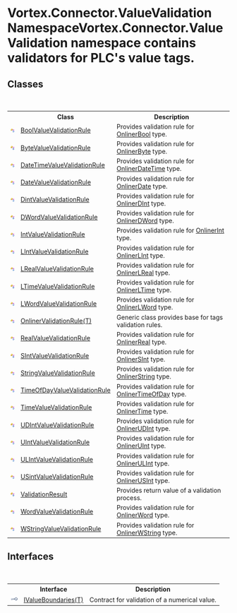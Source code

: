 # Vortex.Connector.ValueValidation NamespaceVortex.Connector.ValueValidation namespace contains validators for PLC's value tags.



## Classes
&nbsp;<table><tr><th></th><th>Class</th><th>Description</th></tr><tr><td>![Public class](media/pubclass.gif "Public class")</td><td><a href="T_Vortex_Connector_ValueValidation_BoolValueValidationRule.md">BoolValueValidationRule</a></td><td>
Provides validation rule for <a href="T_Vortex_Connector_ValueTypes_OnlinerBool.md">OnlinerBool</a> type.</td></tr><tr><td>![Public class](media/pubclass.gif "Public class")</td><td><a href="T_Vortex_Connector_ValueValidation_ByteValueValidationRule.md">ByteValueValidationRule</a></td><td>
Provides validation rule for <a href="T_Vortex_Connector_ValueTypes_OnlinerByte.md">OnlinerByte</a> type.</td></tr><tr><td>![Public class](media/pubclass.gif "Public class")</td><td><a href="T_Vortex_Connector_ValueValidation_DateTimeValueValidationRule.md">DateTimeValueValidationRule</a></td><td>
Provides validation rule for <a href="T_Vortex_Connector_ValueTypes_OnlinerDateTime.md">OnlinerDateTime</a> type.</td></tr><tr><td>![Public class](media/pubclass.gif "Public class")</td><td><a href="T_Vortex_Connector_ValueValidation_DateValueValidationRule.md">DateValueValidationRule</a></td><td>
Provides validation rule for <a href="T_Vortex_Connector_ValueTypes_OnlinerDate.md">OnlinerDate</a> type.</td></tr><tr><td>![Public class](media/pubclass.gif "Public class")</td><td><a href="T_Vortex_Connector_ValueValidation_DintValueValidationRule.md">DintValueValidationRule</a></td><td>
Provides validation rule for <a href="T_Vortex_Connector_ValueTypes_OnlinerDInt.md">OnlinerDInt</a> type.</td></tr><tr><td>![Public class](media/pubclass.gif "Public class")</td><td><a href="T_Vortex_Connector_ValueValidation_DWordValueValidationRule.md">DWordValueValidationRule</a></td><td>
Provides validation rule for <a href="T_Vortex_Connector_ValueTypes_OnlinerDWord.md">OnlinerDWord</a> type.</td></tr><tr><td>![Public class](media/pubclass.gif "Public class")</td><td><a href="T_Vortex_Connector_ValueValidation_IntValueValidationRule.md">IntValueValidationRule</a></td><td>
Provides validation rule for <a href="T_Vortex_Connector_ValueTypes_OnlinerInt.md">OnlinerInt</a> type.</td></tr><tr><td>![Public class](media/pubclass.gif "Public class")</td><td><a href="T_Vortex_Connector_ValueValidation_LIntValueValidationRule.md">LIntValueValidationRule</a></td><td>
Provides validation rule for <a href="T_Vortex_Connector_ValueTypes_OnlinerLInt.md">OnlinerLInt</a> type.</td></tr><tr><td>![Public class](media/pubclass.gif "Public class")</td><td><a href="T_Vortex_Connector_ValueValidation_LRealValueValidationRule.md">LRealValueValidationRule</a></td><td>
Provides validation rule for <a href="T_Vortex_Connector_ValueTypes_OnlinerLReal.md">OnlinerLReal</a> type.</td></tr><tr><td>![Public class](media/pubclass.gif "Public class")</td><td><a href="T_Vortex_Connector_ValueValidation_LTimeValueValidationRule.md">LTimeValueValidationRule</a></td><td>
Provides validation rule for <a href="T_Vortex_Connector_ValueTypes_OnlinerLTime.md">OnlinerLTime</a> type.</td></tr><tr><td>![Public class](media/pubclass.gif "Public class")</td><td><a href="T_Vortex_Connector_ValueValidation_LWordValueValidationRule.md">LWordValueValidationRule</a></td><td>
Provides validation rule for <a href="T_Vortex_Connector_ValueTypes_OnlinerLWord.md">OnlinerLWord</a> type.</td></tr><tr><td>![Public class](media/pubclass.gif "Public class")</td><td><a href="T_Vortex_Connector_ValueValidation_OnlinerValidationRule_1.md">OnlinerValidationRule(T)</a></td><td>
Generic class provides base for tags validation rules.</td></tr><tr><td>![Public class](media/pubclass.gif "Public class")</td><td><a href="T_Vortex_Connector_ValueValidation_RealValueValidationRule.md">RealValueValidationRule</a></td><td>
Provides validation rule for <a href="T_Vortex_Connector_ValueTypes_OnlinerReal.md">OnlinerReal</a> type.</td></tr><tr><td>![Public class](media/pubclass.gif "Public class")</td><td><a href="T_Vortex_Connector_ValueValidation_SIntValueValidationRule.md">SIntValueValidationRule</a></td><td>
Provides validation rule for <a href="T_Vortex_Connector_ValueTypes_OnlinerSInt.md">OnlinerSInt</a> type.</td></tr><tr><td>![Public class](media/pubclass.gif "Public class")</td><td><a href="T_Vortex_Connector_ValueValidation_StringValueValidationRule.md">StringValueValidationRule</a></td><td>
Provides validation rule for <a href="T_Vortex_Connector_ValueTypes_OnlinerString.md">OnlinerString</a> type.</td></tr><tr><td>![Public class](media/pubclass.gif "Public class")</td><td><a href="T_Vortex_Connector_ValueValidation_TimeOfDayValueValidationRule.md">TimeOfDayValueValidationRule</a></td><td>
Provides validation rule for <a href="T_Vortex_Connector_ValueTypes_OnlinerTimeOfDay.md">OnlinerTimeOfDay</a> type.</td></tr><tr><td>![Public class](media/pubclass.gif "Public class")</td><td><a href="T_Vortex_Connector_ValueValidation_TimeValueValidationRule.md">TimeValueValidationRule</a></td><td>
Provides validation rule for <a href="T_Vortex_Connector_ValueTypes_OnlinerTime.md">OnlinerTime</a> type.</td></tr><tr><td>![Public class](media/pubclass.gif "Public class")</td><td><a href="T_Vortex_Connector_ValueValidation_UDIntValueValidationRule.md">UDIntValueValidationRule</a></td><td>
Provides validation rule for <a href="T_Vortex_Connector_ValueTypes_OnlinerUDInt.md">OnlinerUDInt</a> type.</td></tr><tr><td>![Public class](media/pubclass.gif "Public class")</td><td><a href="T_Vortex_Connector_ValueValidation_UIntValueValidationRule.md">UIntValueValidationRule</a></td><td>
Provides validation rule for <a href="T_Vortex_Connector_ValueTypes_OnlinerUInt.md">OnlinerUInt</a> type.</td></tr><tr><td>![Public class](media/pubclass.gif "Public class")</td><td><a href="T_Vortex_Connector_ValueValidation_ULIntValueValidationRule.md">ULIntValueValidationRule</a></td><td>
Provides validation rule for <a href="T_Vortex_Connector_ValueTypes_OnlinerULInt.md">OnlinerULInt</a> type.</td></tr><tr><td>![Public class](media/pubclass.gif "Public class")</td><td><a href="T_Vortex_Connector_ValueValidation_USintValueValidationRule.md">USintValueValidationRule</a></td><td>
Provides validation rule for <a href="T_Vortex_Connector_ValueTypes_OnlinerUSInt.md">OnlinerUSInt</a> type.</td></tr><tr><td>![Public class](media/pubclass.gif "Public class")</td><td><a href="T_Vortex_Connector_ValueValidation_ValidationResult.md">ValidationResult</a></td><td>
Provides return value of a validation process.</td></tr><tr><td>![Public class](media/pubclass.gif "Public class")</td><td><a href="T_Vortex_Connector_ValueValidation_WordValueValidationRule.md">WordValueValidationRule</a></td><td>
Provides validation rule for <a href="T_Vortex_Connector_ValueTypes_OnlinerWord.md">OnlinerWord</a> type.</td></tr><tr><td>![Public class](media/pubclass.gif "Public class")</td><td><a href="T_Vortex_Connector_ValueValidation_WStringValueValidationRule.md">WStringValueValidationRule</a></td><td>
Provides validation rule for <a href="T_Vortex_Connector_ValueTypes_OnlinerWString.md">OnlinerWString</a> type.</td></tr></table>

## Interfaces
&nbsp;<table><tr><th></th><th>Interface</th><th>Description</th></tr><tr><td>![Public interface](media/pubinterface.gif "Public interface")</td><td><a href="T_Vortex_Connector_ValueValidation_IValueBoundaries_1.md">IValueBoundaries(T)</a></td><td>
Contract for validation of a numerical value.</td></tr></table>&nbsp;
